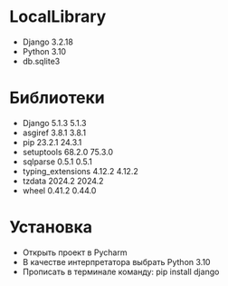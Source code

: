 # LocalLibrary
- Django	3.2.18
- Python 3.10
- db.sqlite3
# Библиотеки
- Django	5.1.3	5.1.3
- asgiref	3.8.1	3.8.1
- pip	23.2.1	24.3.1
- setuptools	68.2.0	75.3.0
- sqlparse	0.5.1	0.5.1
- typing_extensions	4.12.2	4.12.2
- tzdata	2024.2	2024.2
- wheel	0.41.2	0.44.0
# Установка
- Открыть проект в Pycharm
- В качестве интерпретатора выбрать Python 3.10
- Прописать в терминале команду: pip install django
